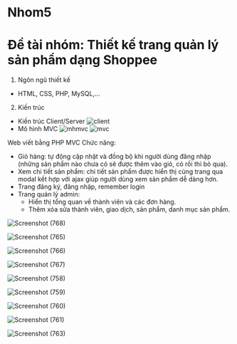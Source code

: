 # Nhom5
# Đề tài nhóm: Thiết kế trang quản lý sản phẩm dạng Shoppee

1. Ngôn ngũ thiết kế
 - HTML, CSS, PHP, MySQL,...
2. Kiến trúc
 * Kiến trúc Client/Server
 ![client](https://user-images.githubusercontent.com/91788373/143888978-50396ac7-e908-4028-b533-912acc8cb50b.png)
 * Mô hình MVC
 ![mhmvc](https://user-images.githubusercontent.com/91788373/143889083-8c1024b8-a1cb-4d01-934b-9446f57bc295.png)
 ![mvc](https://user-images.githubusercontent.com/91788373/143889177-d1d43bac-df2b-4f83-bde4-32dfb85ef990.png)
 
 Web viết bằng PHP MVC
 Chức năng:
- Giỏ hàng: tự động cập nhật và đồng bộ khi người dùng đăng nhập (những sản phẩm nào chưa có sẽ được thêm vào giỏ, có rồi thì bỏ qua).
- Xem chi tiết sản phẩm: chi tiết sản phẩm được hiển thị cùng trang qua modal kết hợp với ajax giúp người dùng xem sản phẩm dễ dàng hơn.
- Trang đăng ký, đăng nhập, remember login
- Trang quản lý admin:
	+ Hiển thị tổng quan về thành viên và các đơn hàng.
	+ Thêm xóa sửa thành viên, giao dịch, sản phẩm, danh mục sản phẩm.

![Screenshot (768)](https://user-images.githubusercontent.com/91788373/143890866-93b5f466-f820-4c96-83ae-0a5795421d80.png)

![Screenshot (765)](https://user-images.githubusercontent.com/91788373/143890948-91138b30-6da7-401e-884f-486e752e0f63.png)

![Screenshot (766)](https://user-images.githubusercontent.com/91788373/143891024-65c1689b-016e-4b61-a1ad-140710493b61.png)

![Screenshot (767)](https://user-images.githubusercontent.com/91788373/143891098-27a35b9e-0e68-449c-bb5f-69bc8309ce60.png)

![Screenshot (758)](https://user-images.githubusercontent.com/91788373/143890325-4d7e3d04-cdc1-41a5-822b-a4286e95dcd8.png)

 ![Screenshot (759)](https://user-images.githubusercontent.com/91788373/143890423-84923b2a-94ca-4b02-9545-324b3d0ac6d5.png)
 
 ![Screenshot (760)](https://user-images.githubusercontent.com/91788373/143890513-318ffb23-b34c-45ff-804f-7467c1e5a362.png)
 
 ![Screenshot (761)](https://user-images.githubusercontent.com/91788373/143890620-a5fcc143-3736-4f6b-ba5f-397dbd368e73.png)
 
 ![Screenshot (763)](https://user-images.githubusercontent.com/91788373/143890722-d2ea10f0-75be-409e-8375-6d6a76237d18.png)

